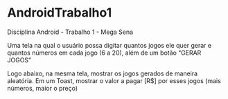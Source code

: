 # AndroidTrabalho1
Disciplina Android - Trabalho 1 - Mega Sena

Uma tela na qual o usuário possa digitar quantos jogos ele quer gerar e quantos números em cada jogo (6 a 20), além de um botão “GERAR JOGOS”

Logo abaixo, na mesma tela, mostrar os jogos gerados de maneira aleatória. Em um Toast, mostrar o valor a pagar [R$] por esses jogos (mais números, maior o preço)
